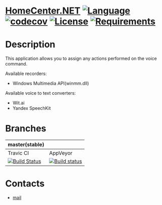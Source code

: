# [HomeCenter.NET](https://github.com/HavenDV/HomeCenter.NET) [![Language](https://img.shields.io/badge/language-C%23-blue.svg?style=flat-square)](https://github.com/HavenDV/HomeCenter.NET/search?l=C%23&o=desc&s=&type=Code) [![codecov](https://codecov.io/gh/HavenDV/HomeCenter.NET/branch/master/graph/badge.svg)](https://codecov.io/gh/HavenDV/HomeCenter.NET) [![License](https://img.shields.io/github/license/HavenDV/HomeCenter.NET.svg?label=License&maxAge=86400)](LICENSE.md) [![Requirements](https://img.shields.io/badge/Requirements-.NET%20Standard%201.0-blue.svg)](https://github.com/dotnet/standard/blob/master/docs/versions/netstandard1.0.md)

# Description
This application allows you to assign any actions performed on the voice command.

Available recorders:
+ Windows Multimedia API(winmm.dll)

Available voice to text converters:
+ Wit.ai
+ Yandex SpeechKit

# Branches

| master(stable) |               |
|----------------|---------------|
|    Travic CI   |    AppVeyor   |  
| [![Build Status](https://api.travis-ci.org/HavenDV/HomeCenter.NET.svg?branch=master)](https://travis-ci.org/HavenDV/HomeCenter.NET) | [![Build status](https://ci.appveyor.com/api/projects/status/6d1qhja444di11pt/branch/master?svg=true)](https://ci.appveyor.com/project/HavenDV/homecenter-net/branch/master) |

# Contacts
* [mail](mailto:havendv@gmail.com)
